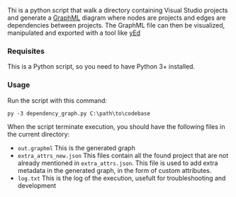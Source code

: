 Thi is a python script that walk a directory containing Visual Studio projects and generate a [GraphML](http://graphml.graphdrawing.org/) diagram where nodes are projects and edges are dependencies between projects. The GraphML file can then be visualized, manipulated and exported with a tool like [yEd](http://www.yworks.com/en/products/yfiles/yed/)

### Requisites

This is a Python script, so you need to have Python 3+ installed.

### Usage

Run the script with this command:

```
py -3 dependency_graph.py C:\path\to\codebase
```

When the script terminate execution, you should have the following files in the current directory:

* `out.graphml` This is the generated graph
* `extra_attrs_new.json` This files contain all the found project that are not already mentioned in `extra_attrs.json`. This file is used to add extra metadata in the generated graph, in the form of custom attributes.
* `log.txt` This is the log of the execution, usefult for troubleshooting and development
